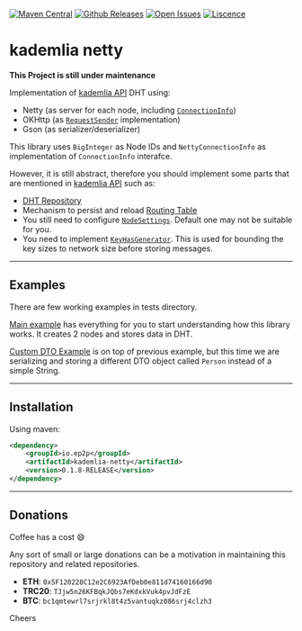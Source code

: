 [![Maven Central](https://maven-badges.herokuapp.com/maven-central/io.ep2p/kademlia-netty/badge.png?gav=true)](https://maven-badges.herokuapp.com/maven-central/io.ep2p/kademlia-netty)
[![Github Releases](https://badgen.net/github/release/ep2p/kademlia-netty)](https://github.com/ep2p/kademlia-netty/releases)
[![Open Issues](https://badgen.net/github/open-issues/ep2p/kademlia-netty)](https://github.com/ep2p/kademlia-netty/issues)
[![Liscence](https://badgen.net/github/license/ep2p/kademlia-netty)](https://github.com/ep2p/kademlia-netty/blob/main/LICENSE)

# kademlia netty

**This Project is still under maintenance** 

Implementation of [kademlia API](https://github.com/ep2p/kademlia-api) DHT using:

- Netty (as server for each node, including [`ConnectionInfo`](https://github.com/ep2p/kademlia-api#connectioninfo))
- OKHttp (as [`RequestSender`](https://github.com/ep2p/kademlia-api#messagesender-interface) implementation)
- Gson (as serializer/deserializer)

This library uses `BigInteger` as Node IDs and `NettyConnectionInfo` as implementation of `ConnectionInfo` interafce.

However, it is still abstract, therefore you should implement some parts that are mentioned in [kademlia API](https://github.com/ep2p/kademlia-api) such as:

- [DHT Repository](https://github.com/ep2p/kademlia-api#dht)
- Mechanism to persist and reload [Routing Table](https://github.com/ep2p/kademlia-api#routingtable)
- You still need to configure [`NodeSettings`](https://github.com/ep2p/kademlia-api#configuration). Default one may not be suitable for you.
- You need to implement [`KeyHasGenerator`](https://github.com/ep2p/kademlia-api/blob/main/src/main/java/io/ep2p/kademlia/node/KeyHashGenerator.java).
    This is used for bounding the key sizes to network size before storing messages.
  



---

## Examples

There are few working examples in tests directory.

[Main example](https://github.com/ep2p/kademlia-netty/blob/main/src/test/java/io/ep2p/kademlia/netty/examples/Example.java) 
has everything for you to start understanding how this library works. It creates 2 nodes and stores data in DHT.

[Custom DTO Example](https://github.com/ep2p/kademlia-netty/blob/main/src/test/java/io/ep2p/kademlia/netty/examples/CustomDTOSerialization.java)
is on top of previous example, but this time we are serializing and storing a different DTO object called `Person` instead of a simple String.


---

## Installation

Using maven:

```xml
<dependency>
    <groupId>io.ep2p</groupId>
    <artifactId>kademlia-netty</artifactId>
    <version>0.1.8-RELEASE</version>
</dependency>
```


---

## Donations

Coffee has a cost :smile:

Any  sort of small or large donations can be a motivation in maintaining this repository and related repositories.

- **ETH**: `0x5F120228C12e2C6923AfDeb0e811d74160166d90`
- **TRC20**: `TJjw5n26KFBqkJQbs7eKdxkVuk4pvJdFzE`
- **BTC**: `bc1qmtewrl7srjrkl8t4z5vantuqkz086srj4clzh3`


Cheers
